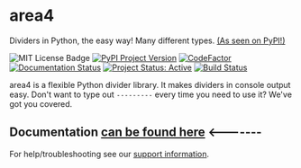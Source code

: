 # area4

Dividers in Python, the easy way! Many different types. [(As seen on PyPI!)](https://pypi.org/project/area4)  

![MIT License Badge](https://img.shields.io/badge/license-MIT-green.svg)
[![PyPI Project Version](https://badge.fury.io/py/area4.svg)](https://pypi.org/project/area4)
[![CodeFactor](https://www.codefactor.io/repository/github/rdil/area4/badge)](https://www.codefactor.io/repository/github/rdil/area4)
[![Documentation Status](https://readthedocs.org/projects/area4/badge/?version=latest)](https://area4.readthedocs.io/en/latest/?badge=latest)
[![Project Status: Active](https://www.repostatus.org/badges/latest/active.svg)](https://www.repostatus.org/#active)
[![Build Status](https://api.cirrus-ci.com/github/RDIL/area4.svg)](https://cirrus-ci.com/github/RDIL/area4)  

area4 is a flexible Python divider library. It makes dividers in console output easy. Don't want to type out `---------` every time you need to use it? We've got you covered.  

## **Documentation** [can be found here](https://area4.readthedocs.io/en/stable/) <-------  

For help/troubleshooting see our [support information](https://github.com/RDIL/area4/wiki).
